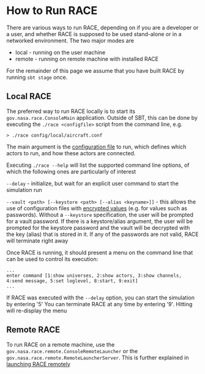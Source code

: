 # How to Run RACE

There are various ways to run RACE, depending on if you are a developer or a user, and whether RACE
is supposed to be used stand-alone or in a networked environment. The two major modes are 

 - local - running on the user machine
 - remote - running on remote machine with installed RACE

For the remainder of this page we assume that you have built RACE by running `sbt stage` once.

## Local RACE

The preferred way to run RACE locally is to start its `gov.nasa.race.ConsoleMain` application. 
Outside of SBT, this can be done by executing the `./race <configfile>` script from the command 
line, e.g.

    > ./race config/local/aircraft.conf
  
The main argument is the [configuration file](configuration.md) to run, which defines which actors
to run, and how these actors are connected.

Executing `./race --help` will list the supported command line options, of which the following ones
are particularly of interest

`--delay` - initialize, but wait for an explicit user command to start the simulation run

`--vault <path> [--keystore <path> [--alias <keyname>]]` - this allows the use of configuration
files with [encrypted values](encryption.md) (e.g. for values such as passwords). Without a
`--keystore` specification, the user will be prompted for a vault password. If there is a
keystore/alias argument, the user will be prompted for the keystore password and the vault will
be decrypted with the key (alias) that is stored in it. If any of the passwords are not valid,
RACE will terminate right away

Once RACE is running, it should present a menu on the command line that can be used to control its
execution:

    ...
    enter command [1:show universes, 2:show actors, 3:show channels, 4:send message, 5:set loglevel, 8:start, 9:exit]
    ...
    
If RACE was executed with the `--delay` option, you can start the simulation by entering '5'
You can terminate RACE at any time by entering '9'. Hitting <enter> will re-display the menu


## Remote RACE

To run RACE on a remote machine, use the `gov.nasa.race.remote.ConsoleRemoteLauncher` or the 
`gov.nasa.race.remote.RemoteLauncherServer`. This is further explained in 
[launching RACE remotely](remotelauncher.md)